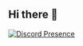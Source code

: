 ## Hi there 👋
[![Discord Presence](https://lanyard.cnrad.dev/api/:id)](https://discord.com/users/:949398677422735421)

